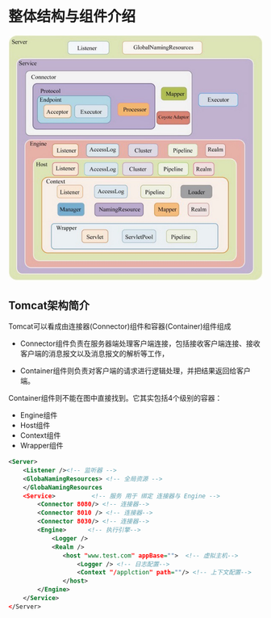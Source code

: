 # 整体结构与组件介绍

![image-20201026123957352](../../../assets/image-20201026123957352.png)

## Tomcat架构简介

Tomcat可以看成由连接器(Connector)组件和容器(Container)组件组成

- Connector组件负责在服务器端处理客户端连接，包括接收客户端连接、接收客户端的消息报文以及消息报文的解析等工作，

- Container组件则负责对客户端的请求进行逻辑处理，并把结果返回给客户端。

Container组件则不能在图中直接找到。它其实包括4个级别的容器：

- Engine组件
- Host组件
- Context组件
- Wrapper组件

```xml
<Server>
    <Listener /><!-- 监听器 -->
    <GlobaNamingResources> <!-- 全局资源 -->
    </GlobaNamingResources
    <Service>          <!-- 服务 用于 绑定 连接器与 Engine -->
        <Connector 8080/> <!-- 连接器-->
        <Connector 8010 /> <!-- 连接器-->
        <Connector 8030/> <!-- 连接器-->
        <Engine>      <!-- 执行引擎-->
            <Logger />
            <Realm />
               <host "www.test.com" appBase="">  <!-- 虚拟主机-->
                   <Logger /> <!-- 日志配置-->
                   <Context "/applction" path=""/> <!-- 上下文配置-->
               </host>
        </Engine>
    </Service>
</Server>
```



